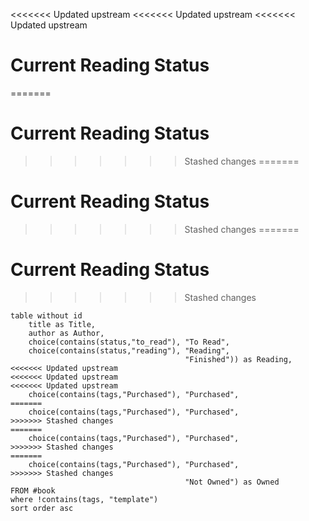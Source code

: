 <<<<<<< Updated upstream
<<<<<<< Updated upstream
<<<<<<< Updated upstream
# Current Reading Status

=======
 # Current Reading Status
>>>>>>> Stashed changes
=======
 # Current Reading Status
>>>>>>> Stashed changes
=======
 # Current Reading Status
>>>>>>> Stashed changes
```dataview
table without id 
	title as Title, 
	author as Author, 
	choice(contains(status,"to_read"), "To Read", 
	choice(contains(status,"reading"), "Reading", 
									   "Finished")) as Reading,
<<<<<<< Updated upstream
<<<<<<< Updated upstream
<<<<<<< Updated upstream
	choice(contains(tags,"Purchased"), "Purchased", 
=======
	choice(contains(tags,"Purchased"), "Purchased",  
>>>>>>> Stashed changes
=======
	choice(contains(tags,"Purchased"), "Purchased",  
>>>>>>> Stashed changes
=======
	choice(contains(tags,"Purchased"), "Purchased",  
>>>>>>> Stashed changes
									   "Not Owned") as Owned
FROM #book 
where !contains(tags, "template")
sort order asc
```

